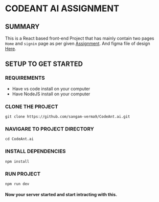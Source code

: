 # CODEANT AI ASSIGNMENT
## SUMMARY
This is a React based front-end Project that has mainly contain two pages ``Home`` and ``signin`` page as per given [Assignment](https://drive.google.com/drive/folders/1m1fq7Mqlr4iq9I6_wQvZeZgyROrrDpOC). And figma file of design [Here](https://www.figma.com/design/3j3bEI8nR1T1UwsfEBMbhi/Frontend-Developer-%3C%3E-CodeAnt?node-id=0-1&t=jN2Ajnc3ZzYZfEBs-1).
## SETUP TO GET STARTED
### REQUIREMENTS
* Have vs code install on your computer
* Have NodeJS install on your computer
### CLONE THE PROJECT
```
git clone https://github.com/sangam-verma9/CodeAnt.ai.git
```
### NAVIGARE TO PROJECT DIRECTORY
```
cd CodeAnt.ai
```
### INSTALL DEPENDENCIES
```
npm install
```
### RUN PROJECT
```
npm run dev
```
#### Now your server started and start intracting with this.